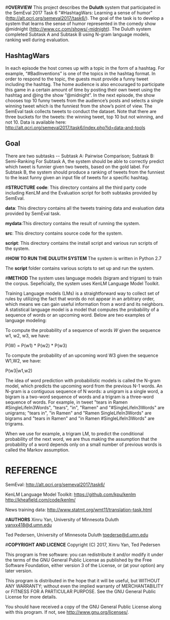 #**OVERVIEW**
This project describes the **Duluth** system that participated in the SemEval 2017 Task 6 "#HashtagWars: Learning a sense of humor" (http://alt.qcri.org/semeval2017/task6/). The goal of the task is to develop a system that learns the sense of humor represented in the comedy show @midnight (http://www.cc.com/shows/-midnight). The Duluth system completed Subtask A and Subtask B using N-gram language models, ranking well during evaluation.

## HashtagWars
In each episode the host comes up with a topic in the form of a hashtag. For example, “#BadInventions” is one of the topics in the hashtag format. In order to respond to the topic, the guests must provide a funny tweet including the hashtag. The home audience is also encouraged to participate this game in a certain amount of time by posting their own tweet using the hashtag and @ing the show “@midnight”. In the next episode, the show chooses top 10 funny tweets from the audience’s posts and selects a single winning tweet which is the funniest from the show’s point of view. The SemEval task collects tweets to conduct the dataset. Note that there are three buckets for the tweets: the winning tweet, top 10 but not winning, and not 10. Data is available here: http://alt.qcri.org/semeval2017/task6/index.php?id=data-and-tools

## Goal 
There are two subtasks -- Subtask A: Pairwise Comparison; Subtask B: Semi-Ranking
For Subtask A, the system should be able to correctly predict which tweet is funnier given two tweets, based on the gold label. For Subtask B, the system should produce a ranking of tweets from the funniest to the least funny given an input file of tweets for a specific hashtag.

#**STRUCTURE**
**code**: This directory contains all the third party code including KenLM and the Evaluation script for both subtasks provided by SemEval.

**data**: This directory contains all the tweets training data and evaluation data provided by SemEval task.

**mydata**:This directory contains the result of running the system.

**src**: This directory contains source code for the system.

**script**: This directory contains the install script and various run scripts of the system.


#**HOW TO RUN THE DULUTH SYSTEM**
The system is written in Python 2.7

The **script** folder contains various scripts to set up and run the system.


#**METHOD**
The system uses language models (bigram and trigram) to train the corpus. Sepeficially, the system uses KenLM Language Model Toolkit.

Training Language models (LMs) is a straightforward way to collect set of rules by utilizing the fact that words do not appear in an arbitrary order, which means we can gain useful information from a word and its neighbors. A statistical language model is a model that computes the probability of a sequence of words or an upcoming word. Below are two examples of language modeling:

To compute the probability of a sequence of words $W$ given the sequence w1, w2, w3, we have:

P(W) = P(w1) * P(w2) * P(w3)


To compute the probability of an upcoming word W3 given the sequence W1,W2, we have:

P(w3|w1,w2)


The idea of word prediction with probabilistic models is called the N-gram model, which predicts the upcoming word from the previous N-1 words. An N-gram is a contiguous sequence of N words: a unigram is a single word, a bigram is a two-word sequence of words and a trigram is a three-word sequence of words. For example, in tweet "tears in Ramen #SingleLifeIn3Words", "tears", "in", "Ramen" and "#SingleLifeIn3Words" are unigrams; "tears in", "in Ramen" and "Ramen SingleLifeIn3Words" are bigrams and "tears in Ramen" and "in Ramen #SingleLifeIn3Words" are trigrams.

When we use for example, a trigram LM, to predict the conditional probability of the next word, we are thus making the assumption that the probability of a word depends only on a small number of previous words is called the Markov assumption.


# REFERENCE
SemEval:  http://alt.qcri.org/semeval2017/task6/

KenLM Language Model Toolkit:  https://github.com/kpu/kenlm
                               http://kheafield.com/code/kenlm/
                            
News training data: http://www.statmt.org/wmt11/translation-task.html


#**AUTHORS**
Xinru Yan, University of Minnesota Duluth yanxx418@d.umn.edu

Ted Pedersen, University of Minnesota Duluth tpederse@d.umn.edu

#**COPYRIGHT AND LICENCE**
Copyright (C) 2017, Xinru Yan, Ted Pedersen

This program is free software: you can redistribute it and/or modify it
under the terms of the GNU General Public License as published by the
Free Software Foundation, either version 3 of the License, or (at your
option) any later version.

This program is distributed in the hope that it will be useful, but
WITHOUT ANY WARRANTY; without even the implied warranty of
MERCHANTABILITY or FITNESS FOR A PARTICULAR PURPOSE. See the GNU General
Public License for more details.

You should have received a copy of the GNU General Public License along
with this program. If not, see <http://www.gnu.org/licenses/>.


    



        

        



